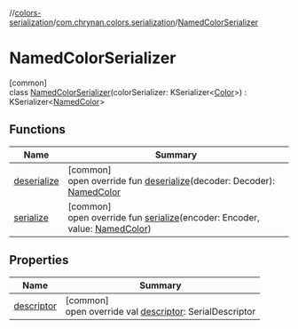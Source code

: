 //[colors-serialization](../../../index.md)/[com.chrynan.colors.serialization](../index.md)/[NamedColorSerializer](index.md)

# NamedColorSerializer

[common]\
class [NamedColorSerializer](index.md)(colorSerializer: KSerializer&lt;[Color](../../../../colors-core/colors-core/com.chrynan.colors/-color/index.md)&gt;) : KSerializer&lt;[NamedColor](../../../../colors-core/colors-core/com.chrynan.colors/-named-color/index.md)&gt;

## Functions

| Name | Summary |
|---|---|
| [deserialize](deserialize.md) | [common]<br>open override fun [deserialize](deserialize.md)(decoder: Decoder): [NamedColor](../../../../colors-core/colors-core/com.chrynan.colors/-named-color/index.md) |
| [serialize](serialize.md) | [common]<br>open override fun [serialize](serialize.md)(encoder: Encoder, value: [NamedColor](../../../../colors-core/colors-core/com.chrynan.colors/-named-color/index.md)) |

## Properties

| Name | Summary |
|---|---|
| [descriptor](descriptor.md) | [common]<br>open override val [descriptor](descriptor.md): SerialDescriptor |
